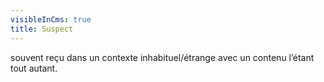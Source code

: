 ```yaml
---
visibleInCms: true
title: Suspect
---
```

<!--StartFragment-->

souvent reçu dans un contexte inhabituel/étrange avec un contenu l’étant tout autant.

<!--EndFragment-->